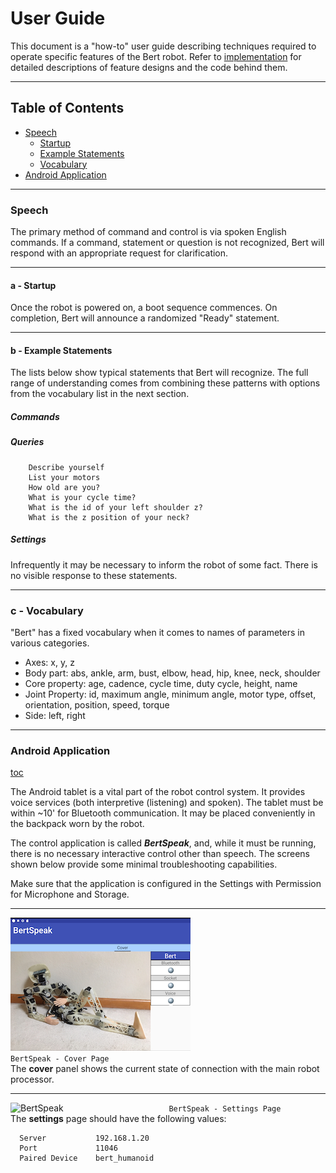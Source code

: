 # User Guide

This document is a "how-to" user guide describing techniques required to operate specific features of the Bert robot.
Refer to [implementation](http://github.com/chuckcoughlin/bert/tree/master/docs/implementation.md) for detailed descriptions of feature designs and the code behind them.

***************************************************************
## Table of Contents <a id="table-of-contents"></a>
  * [Speech](#speech)
    * [Startup](#startup)
    * [Example Statements](#example)
    * [Vocabulary](#vocabulary)
  * [Android Application](#android)

*********************************************************
### Speech <a id="speech"></a>
  The primary method of command and control is via spoken English commands. If a command, statement or question is not recognized,
  Bert will respond with an appropriate request for clarification.
*********************************************************
#### a - Startup <a id="startup"></a>
Once the robot is powered on, a boot sequence commences. On completion, Bert will announce a randomized "Ready" statement.
*********************************************************
#### b - Example Statements <a id="example"></a>
The lists below show typical statements that Bert will recognize.
The full range of understanding comes from combining these patterns with
options from the vocabulary list in the next section.
##### Commands

##### Queries
```
    Describe yourself
    List your motors
    How old are you?
    What is your cycle time?
    What is the id of your left shoulder z?
    What is the z position of your neck?
```
##### Settings
Infrequently it may be necessary to inform the robot of some fact.
There is no visible response to these statements.

*********************************************************
### c - Vocabulary <a id="vocabulary"></a>
"Bert" has a fixed vocabulary when it comes to names of parameters in
various categories.
  * Axes: x, y, z
  * Body part: abs, ankle, arm, bust, elbow, head, hip, knee, neck, shoulder
  * Core property: age, cadence, cycle time, duty cycle, height, name
  * Joint Property: id, maximum angle, minimum angle, motor type, offset,
     orientation, position, speed, torque
  * Side: left, right

*********************************************************
  ### Android Application <a id="android"></a>
  [toc](#table-of-contents)

The Android tablet is a vital part of the robot control system. It provides
voice services (both interpretive (listening) and spoken). The tablet must be
within ~10' for Bluetooth communication. It may be placed conveniently in the
backpack worn by the robot.

The control application is called ***BertSpeak***, and, while it must be running,
there is no necessary interactive control other than speech. The screens shown
below provide some minimal troubleshooting capabilities.

Make sure that the application is configured in the Settings with Permission for Microphone and Storage.

*********************************************************
  ![BertSpeak](/images/bertspeak_cover.png)
 ```                        BertSpeak - Cover Page ```</br>
  The **cover** panel shows the current state of connection with the main robot
  processor.   
  *********************************************************
   ![BertSpeak](/images/bertspeak_settings.png)
 ```                        BertSpeak - Settings Page ```</br>
    The **settings** page should have the following values:

  ```
    Server           192.168.1.20
    Port             11046
    Paired Device    bert_humanoid
  ```
